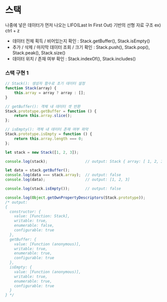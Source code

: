 # 스택
나중에 넣은 데이터가 먼저 나오는 LIFO(Last In First Out) 기반의 선형 자료 구조 ex) ctrl + z
* 데이터 전체 획득 / 비어있는지 확인 : Stack.getBuffer(), Stack.isEmpty()
* 추가 / 삭제 / 마지막 데이터 조회 / 크기 확인 : Stack.push(), Stack.pop(), Stack.peak(), Stack.size()
* 데이터 위치 / 존재 여부 확인 : Stack.indexOf(), Stack.includes()

### 스택 구현 1
```js
// Stack(): 생성자 함수로 초기 데이터 설정
function Stack(array) {
    this.array = array ? array : [];
}

// getBuffer(): 객체 내 데이터 셋 반환
Stack.prototype.getBuffer = function () {
    return this.array.slice();
};

// isEmpty(): 객체 내 데이터 존재 여부 파악
Stack.prototype.isEmpty = function () {
    return this.array.length === 0;
};

let stack = new Stack([1, 2, 3]);

console.log(stack);                 // output: Stack { array: [ 1, 2, 3 ] }

let data = stack.getBuffer();
console.log(data === stack.array);  // output: false
console.log(data);                  // output: [1, 2, 3]

console.log(stack.isEmpty());       // output: false

console.log(Object.getOwnPropertyDescriptors(Stack.prototype));
/* output:
{
  constructor: {
    value: [Function: Stack],
    writable: true,
    enumerable: false,
    configurable: true
  },
  getBuffer: {
    value: [Function (anonymous)],
    writable: true,
    enumerable: true,
    configurable: true
  },
  isEmpty: {
    value: [Function (anonymous)],
    writable: true,
    enumerable: true,
    configurable: true
  }
} */
```
